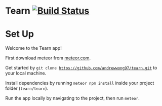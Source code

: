 # Tearn [![Build Status](https://travis-ci.com/andrewwong97/tearn.svg?token=Du5Ucyp2pSQjddWdX9YH&branch=master)](https://travis-ci.com/andrewwong97/tearn)

# Set Up

Welcome to the Tearn app!

First download meteor from <a href="meteor.com">meteor.com</a>.

Get started by <code>git clone https://github.com/andrewwong97/tearn.git</code> to your local machine. 

Install dependencies by running <code>meteor npm install</code> inside your project folder (<code>tearn/tearn</code>).

Run the app locally by navigating to the project, then run <code>meteor</code>. 
